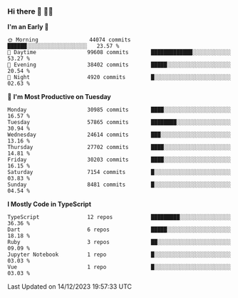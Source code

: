 ### Hi there 👋 🧑‍💻



<!--START_SECTION:waka-->
**I'm an Early 🐤** 

```text
🌞 Morning                44074 commits       ██████░░░░░░░░░░░░░░░░░░░   23.57 % 
🌆 Daytime                99608 commits       █████████████░░░░░░░░░░░░   53.27 % 
🌃 Evening                38402 commits       █████░░░░░░░░░░░░░░░░░░░░   20.54 % 
🌙 Night                  4920 commits        █░░░░░░░░░░░░░░░░░░░░░░░░   02.63 % 
```
📅 **I'm Most Productive on Tuesday** 

```text
Monday                   30985 commits       ████░░░░░░░░░░░░░░░░░░░░░   16.57 % 
Tuesday                  57865 commits       ████████░░░░░░░░░░░░░░░░░   30.94 % 
Wednesday                24614 commits       ███░░░░░░░░░░░░░░░░░░░░░░   13.16 % 
Thursday                 27702 commits       ████░░░░░░░░░░░░░░░░░░░░░   14.81 % 
Friday                   30203 commits       ████░░░░░░░░░░░░░░░░░░░░░   16.15 % 
Saturday                 7154 commits        █░░░░░░░░░░░░░░░░░░░░░░░░   03.83 % 
Sunday                   8481 commits        █░░░░░░░░░░░░░░░░░░░░░░░░   04.54 % 
```


**I Mostly Code in TypeScript** 

```text
TypeScript               12 repos            █████████░░░░░░░░░░░░░░░░   36.36 % 
Dart                     6 repos             █████░░░░░░░░░░░░░░░░░░░░   18.18 % 
Ruby                     3 repos             ██░░░░░░░░░░░░░░░░░░░░░░░   09.09 % 
Jupyter Notebook         1 repo              █░░░░░░░░░░░░░░░░░░░░░░░░   03.03 % 
Vue                      1 repo              █░░░░░░░░░░░░░░░░░░░░░░░░   03.03 % 
```




 Last Updated on 14/12/2023 19:57:33 UTC
<!--END_SECTION:waka-->



